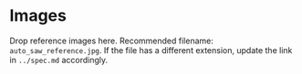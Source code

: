 # Images

Drop reference images here. Recommended filename: `auto_saw_reference.jpg`.
If the file has a different extension, update the link in `../spec.md` accordingly.

